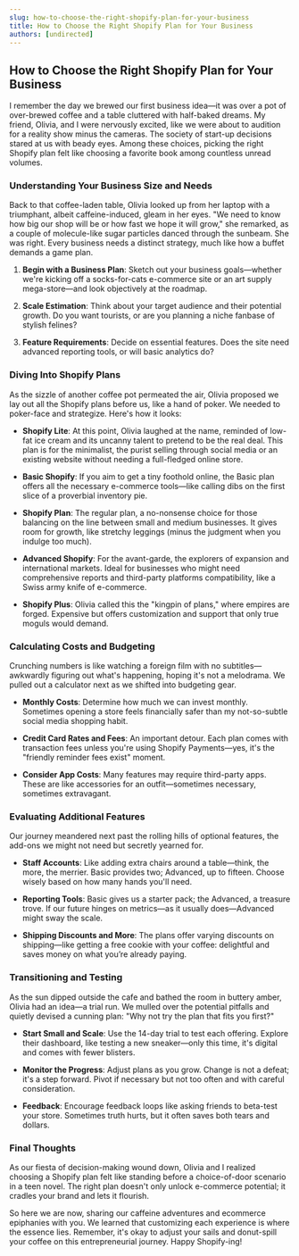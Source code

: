```yaml
---
slug: how-to-choose-the-right-shopify-plan-for-your-business
title: How to Choose the Right Shopify Plan for Your Business
authors: [undirected]
---
```



## How to Choose the Right Shopify Plan for Your Business

I remember the day we brewed our first business idea—it was over a pot of over-brewed coffee and a table cluttered with half-baked dreams. My friend, Olivia, and I were nervously excited, like we were about to audition for a reality show minus the cameras. The society of start-up decisions stared at us with beady eyes. Among these choices, picking the right Shopify plan felt like choosing a favorite book among countless unread volumes.

### Understanding Your Business Size and Needs

Back to that coffee-laden table, Olivia looked up from her laptop with a triumphant, albeit caffeine-induced, gleam in her eyes. "We need to know how big our shop will be or how fast we hope it will grow," she remarked, as a couple of molecule-like sugar particles danced through the sunbeam. She was right. Every business needs a distinct strategy, much like how a buffet demands a game plan.

1. **Begin with a Business Plan**: Sketch out your business goals—whether we're kicking off a socks-for-cats e-commerce site or an art supply mega-store—and look objectively at the roadmap.
   
2. **Scale Estimation**: Think about your target audience and their potential growth. Do you want tourists, or are you planning a niche fanbase of stylish felines?
   
3. **Feature Requirements**: Decide on essential features. Does the site need advanced reporting tools, or will basic analytics do?

### Diving Into Shopify Plans

As the sizzle of another coffee pot permeated the air, Olivia proposed we lay out all the Shopify plans before us, like a hand of poker. We needed to poker-face and strategize. Here's how it looks:

- **Shopify Lite**: At this point, Olivia laughed at the name, reminded of low-fat ice cream and its uncanny talent to pretend to be the real deal. This plan is for the minimalist, the purist selling through social media or an existing website without needing a full-fledged online store.
  
- **Basic Shopify**: If you aim to get a tiny foothold online, the Basic plan offers all the necessary e-commerce tools—like calling dibs on the first slice of a proverbial inventory pie.

- **Shopify Plan**: The regular plan, a no-nonsense choice for those balancing on the line between small and medium businesses. It gives room for growth, like stretchy leggings (minus the judgment when you indulge too much).

- **Advanced Shopify**: For the avant-garde, the explorers of expansion and international markets. Ideal for businesses who might need comprehensive reports and third-party platforms compatibility, like a Swiss army knife of e-commerce.

- **Shopify Plus**: Olivia called this the "kingpin of plans," where empires are forged. Expensive but offers customization and support that only true moguls would demand.

### Calculating Costs and Budgeting

Crunching numbers is like watching a foreign film with no subtitles—awkwardly figuring out what's happening, hoping it's not a melodrama. We pulled out a calculator next as we shifted into budgeting gear.

- **Monthly Costs**: Determine how much we can invest monthly. Sometimes opening a store feels financially safer than my not-so-subtle social media shopping habit.
  
- **Credit Card Rates and Fees**: An important detour. Each plan comes with transaction fees unless you're using Shopify Payments—yes, it's the "friendly reminder fees exist" moment.

- **Consider App Costs**: Many features may require third-party apps. These are like accessories for an outfit—sometimes necessary, sometimes extravagant.

### Evaluating Additional Features

Our journey meandered next past the rolling hills of optional features, the add-ons we might not need but secretly yearned for. 

- **Staff Accounts**: Like adding extra chairs around a table—think, the more, the merrier. Basic provides two; Advanced, up to fifteen. Choose wisely based on how many hands you'll need.

- **Reporting Tools**: Basic gives us a starter pack; the Advanced, a treasure trove. If our future hinges on metrics—as it usually does—Advanced might sway the scale.

- **Shipping Discounts and More**: The plans offer varying discounts on shipping—like getting a free cookie with your coffee: delightful and saves money on what you’re already paying.

### Transitioning and Testing

As the sun dipped outside the cafe and bathed the room in buttery amber, Olivia had an idea—a trial run. We mulled over the potential pitfalls and quietly devised a cunning plan: "Why not try the plan that fits you first?"

- **Start Small and Scale**: Use the 14-day trial to test each offering. Explore their dashboard, like testing a new sneaker—only this time, it's digital and comes with fewer blisters.
  
- **Monitor the Progress**: Adjust plans as you grow. Change is not a defeat; it's a step forward. Pivot if necessary but not too often and with careful consideration.

- **Feedback**: Encourage feedback loops like asking friends to beta-test your store. Sometimes truth hurts, but it often saves both tears and dollars.

### Final Thoughts

As our fiesta of decision-making wound down, Olivia and I realized choosing a Shopify plan felt like standing before a choice-of-door scenario in a teen novel. The right plan doesn't only unlock e-commerce potential; it cradles your brand and lets it flourish.

So here we are now, sharing our caffeine adventures and ecommerce epiphanies with you. We learned that customizing each experience is where the essence lies. Remember, it's okay to adjust your sails and donut-spill your coffee on this entrepreneurial journey. Happy Shopify-ing!